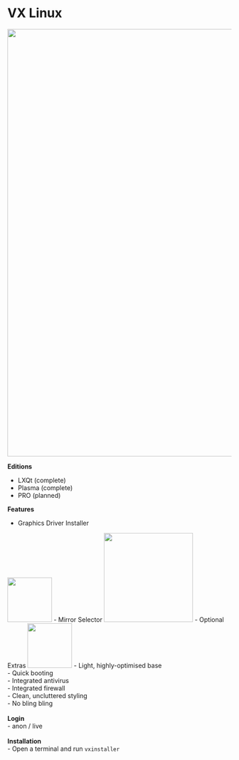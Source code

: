 # VX Linux
<img src="https://raw.githubusercontent.com/dessington/vx-linux/main/vx-7.0-plasma-desktop.png" style="width:960px;">

**Editions**
- LXQt (complete)
- Plasma (complete)
- PRO (planned)

**Features**
- Graphics Driver Installer
<img src="https://github.com/dessington/vx-linux/blob/main/graphics-drivers.png" style="width:100px;">
- Mirror Selector
<img src="https://github.com/dessington/vx-linux/blob/main/mirror-selector.png" style="width:200px;">
- Optional Extras
<img src="https://github.com/dessington/vx-linux/blob/main/optional-modules.png" style="width:100px;">
- Light, highly-optimised base<br>
- Quick booting<br>
- Integrated antivirus<br>
- Integrated firewall<br>
- Clean, uncluttered styling<br>
- No bling bling<br>
<br>
<b>Login</b><br>
- anon / live
<br><br>
<b>Installation</b><br>
- Open a terminal and run <code>vxinstaller</code>



